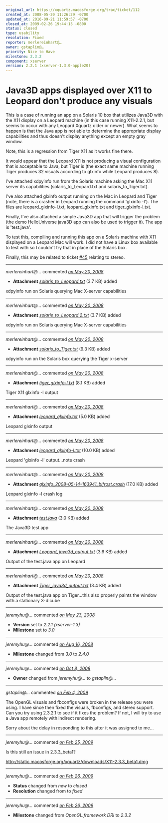 ```yaml
---
original_url: https://xquartz.macosforge.org/trac/ticket/112
created_at: 2008-05-20 11:26:29 -0700
updated_at: 2016-09-21 11:59:57 -0700
closed_at: 2009-02-26 19:44:15 -0800
status: closed
type: usability
resolution: Fixed
reporter: merlereinhart@…
owner: gstaplin@…
priority: Nice to Have
milestone: 2.3.2
component: xserver
version: 2.2.1 (xserver-1.3.0-apple20)
---
```


Java3D apps displayed over X11 to Leopard don't produce any visuals
===================================================================


This is a case of running an app on a Solaris 10 box that utilizes Java3D with the X11 display on a Leopard machine (in this case running X11-2.2.1, but seems to occur with any Leopard Xquartz older or newer). What seems to happen is that the Java app is not able to determine the appropriate display capabilities and thus doesn't display anything except an empty gray window.

Note, this is a regression from Tiger X11 as it works fine there.

It would appear that the Leopard X11 is not producing a visual configuration that is acceptable to Java, but Tiger is (the exact same machine running Tiger produces 32 visuals according to glxinfo while Leopard produces 8).

I've attached xdpyinfo run from the Solaris machine asking the Mac X11 server its capabilities (solaris\_to\_Leopard.txt and solaris\_to\_Tiger.txt).

I've also attached glxinfo output running on the Mac in Leopard and Tiger (note, there is a crasher in Leopard running the command 'glxinfo -l'). The files are leopard\_glxinfo-l.txt, leopard\_glxinfo.txt and tiger\_glxinfo-l.txt.

Finally, I've also attached a simple Java3D app that will trigger the problem (the demo HelloUniverse java3D app can also be used to trigger it). The app is 'test.java'.

To test this, compiling and running this app on a Solaris machine with X11 displayed on a Leopard Mac will work. I did not have a Linux box available to test with so I couldn't try that in place of the Solaris box.

Finally, this may be related to ticket [\#⁠45](https://xquartz.macosforge.org/trac/ticket/45) relating to stereo.



---

*merlereinhart@…* commented *[on May 20, 2008](https://xquartz.macosforge.org/trac/attachment/ticket/112/solaris_to_Leopard.txt "May 20, 2008 at 11:27 AM PDT")*

-   **Attachment** *[solaris\_to\_Leopard.txt](../attachment/ticket/112/solaris_to_Leopard.txt)* (3.7 KB) added

xdpyinfo run on Solaris querying Mac X-server capabilities



---

*merlereinhart@…* commented *[on May 20, 2008](https://xquartz.macosforge.org/trac/attachment/ticket/112/solaris_to_Leopard.2.txt "May 20, 2008 at 11:27 AM PDT")*

-   **Attachment** *[solaris\_to\_Leopard.2.txt](../attachment/ticket/112/solaris_to_Leopard.2.txt)* (3.7 KB) added

xdpyinfo run on Solaris querying Mac X-server capabilities



---

*merlereinhart@…* commented *[on May 20, 2008](https://xquartz.macosforge.org/trac/attachment/ticket/112/solaris_to_Tiger.txt "May 20, 2008 at 11:28 AM PDT")*

-   **Attachment** *[solaris\_to\_Tiger.txt](../attachment/ticket/112/solaris_to_Tiger.txt)* (9.3 KB) added

xdpyinfo run on the Solaris box querying the Tiger x-server



---

*merlereinhart@…* commented *[on May 20, 2008](https://xquartz.macosforge.org/trac/attachment/ticket/112/tiger_glxinfo-l.txt "May 20, 2008 at 11:29 AM PDT")*

-   **Attachment** *[tiger\_glxinfo-l.txt](../attachment/ticket/112/tiger_glxinfo-l.txt)* (8.1 KB) added

Tiger X11 glxinfo -l output



---

*merlereinhart@…* commented *[on May 20, 2008](https://xquartz.macosforge.org/trac/attachment/ticket/112/leopard_glxinfo.txt "May 20, 2008 at 11:30 AM PDT")*

-   **Attachment** *[leopard\_glxinfo.txt](../attachment/ticket/112/leopard_glxinfo.txt)* (5.0 KB) added

Leopard glxinfo output



---

*merlereinhart@…* commented *[on May 20, 2008](https://xquartz.macosforge.org/trac/attachment/ticket/112/leopard_glxinfo-l.txt "May 20, 2008 at 11:31 AM PDT")*

-   **Attachment** *[leopard\_glxinfo-l.txt](../attachment/ticket/112/leopard_glxinfo-l.txt)* (10.0 KB) added

Leopard 'glxinfo -l' output...note crash



---

*merlereinhart@…* commented *[on May 20, 2008](https://xquartz.macosforge.org/trac/attachment/ticket/112/glxinfo_2008-05-14-163941_bifrost.crash "May 20, 2008 at 11:32 AM PDT")*

-   **Attachment** *[glxinfo\_2008-05-14-163941\_bifrost.crash](../attachment/ticket/112/glxinfo_2008-05-14-163941_bifrost.crash)* (17.0 KB) added

Leopard glxinfo -l crash log



---

*merlereinhart@…* commented *[on May 20, 2008](https://xquartz.macosforge.org/trac/attachment/ticket/112/test.java "May 20, 2008 at 11:32 AM PDT")*

-   **Attachment** *[test.java](../attachment/ticket/112/test.java)* (3.0 KB) added

The Java3D test app



---

*merlereinhart@…* commented *[on May 20, 2008](https://xquartz.macosforge.org/trac/attachment/ticket/112/Leopard_java3d_output.txt "May 20, 2008 at 11:33 AM PDT")*

-   **Attachment** *[Leopard\_java3d\_output.txt](../attachment/ticket/112/Leopard_java3d_output.txt)* (3.6 KB) added

Output of the test.java app on Leopard



---

*merlereinhart@…* commented *[on May 20, 2008](https://xquartz.macosforge.org/trac/attachment/ticket/112/Tiger_java3d_output.txt "May 20, 2008 at 11:34 AM PDT")*

-   **Attachment** *[Tiger\_java3d\_output.txt](../attachment/ticket/112/Tiger_java3d_output.txt)* (3.4 KB) added

Output of the test.java app on Tiger...this also properly paints the window with a stationary 3-d cube



---

*jeremyhu@…* commented *[on May 23, 2008](https://xquartz.macosforge.org/trac/ticket/112#comment:1 "May 23, 2008 at 2:54 AM PDT")*

-   **Version** set to *2.2.1 (xserver-1.3)*
-   **Milestone** set to *3.0*



---

*jeremyhu@…* commented *[on Aug 16, 2008](https://xquartz.macosforge.org/trac/ticket/112#comment:2 "August 16, 2008 at 1:17 AM PDT")*

-   **Milestone** changed from *3.0* to *2.4.0*



---

*jeremyhu@…* commented *[on Oct 8, 2008](https://xquartz.macosforge.org/trac/ticket/112#comment:3 "October 8, 2008 at 1:26 PM PDT")*

-   **Owner** changed from *jeremyhu@…* to *gstaplin@…*



---

*gstaplin@…* commented *[on Feb 4, 2009](https://xquartz.macosforge.org/trac/ticket/112#comment:5 "February 4, 2009 at 11:35 AM PST")*

The OpenGL visuals and fbconfigs were broken in the release you were using. I have since then fixed the visuals, fbconfigs, and stereo support. Can you try using 2.3.2.1 to see if it fixes the problem? If not, I will try to use a Java app remotely with indirect rendering.

Sorry about the delay in responding to this after it was assigned to me...



---

*jeremyhu@…* commented *[on Feb 25, 2009](https://xquartz.macosforge.org/trac/ticket/112#comment:6 "February 25, 2009 at 6:45 PM PST")*

Is this still an issue in 2.3.3\_beta1?

<http://static.macosforge.org/xquartz/downloads/X11-2.3.3_beta1.dmg>



---

*jeremyhu@…* commented *[on Feb 26, 2009](https://xquartz.macosforge.org/trac/ticket/112#comment:7 "February 26, 2009 at 7:44 PM PST")*

-   **Status** changed from *new* to *closed*
-   **Resolution** changed from to *fixed*



---

*jeremyhu@…* commented *[on Feb 26, 2009](https://xquartz.macosforge.org/trac/ticket/112#comment:8 "February 26, 2009 at 7:46 PM PST")*

-   **Milestone** changed from *OpenGL.framework DRI* to *2.3.2*



